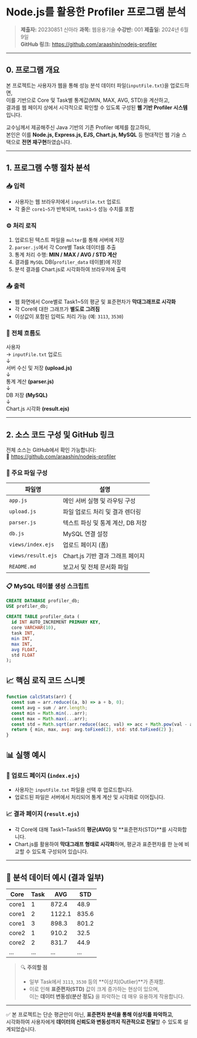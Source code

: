 # Node.js를 활용한 Profiler 프로그램 분석

> **제출자:** 20230851 신아라
> **과목:** 웹응용기술
> **수강반:** 001
> **제출일:** 2024년 6월 9일  
> **GitHub 링크:** https://github.com/araashin/nodejs-profiler

---

## 0. 프로그램 개요

본 프로젝트는 사용자가 웹을 통해 성능 분석 데이터 파일(`inputFile.txt`)을 업로드하면,  
이를 기반으로 Core 및 Task별 통계값(MIN, MAX, AVG, STD)을 계산하고,  
결과를 웹 페이지 상에서 시각적으로 확인할 수 있도록 구성된 **웹 기반 Profiler 시스템**입니다.

교수님께서 제공해주신 Java 기반의 기존 Profiler 예제를 참고하되,  
본인은 이를 **Node.js, Express.js, EJS, Chart.js, MySQL** 등 현대적인 웹 기술 스택으로 **전면 재구현**하였습니다.

---

## 1. 프로그램 수행 절차 분석

### 📥 입력
- 사용자는 웹 브라우저에서 `inputFile.txt` 업로드
- 각 줄은 `core1~5`가 반복되며, `task1~5` 성능 수치를 포함

### ⚙️ 처리 로직
1. 업로드된 텍스트 파일을 `multer`를 통해 서버에 저장
2. `parser.js`에서 각 Core별 Task 데이터를 추출
3. 통계 처리 수행: **MIN / MAX / AVG / STD 계산**
4. 결과를 `MySQL` DB(`profiler_data` 테이블)에 저장
5. 분석 결과를 Chart.js로 시각화하여 브라우저에 출력

### 📤 출력
- 웹 화면에서 Core별로 Task1~5의 평균 및 표준편차가 **막대그래프로 시각화**
- 각 Core에 대한 그래프가 **별도로 그려짐**
- 이상값이 포함된 입력도 처리 가능 (예: `3113`, `3530`)

### 🔄 전체 흐름도
사용자  
→ `inputFile.txt` 업로드  
↓  
서버 수신 및 저장 **(upload.js)**  
↓  
통계 계산 **(parser.js)**  
↓  
DB 저장 **(MySQL)**  
↓  
Chart.js 시각화 **(result.ejs)**

---

## 2. 소스 코드 구성 및 GitHub 링크

전체 소스는 GitHub에서 확인 가능합니다:  
🔗 https://github.com/araashin/nodejs-profiler

### 📁 주요 파일 구성

| 파일명 | 설명 |
|--------|------|
| `app.js` | 메인 서버 실행 및 라우팅 구성 |
| `upload.js` | 파일 업로드 처리 및 결과 렌더링 |
| `parser.js` | 텍스트 파싱 및 통계 계산, DB 저장 |
| `db.js` | MySQL 연결 설정 |
| `views/index.ejs` | 업로드 페이지 (폼) |
| `views/result.ejs` | Chart.js 기반 결과 그래프 페이지 |
| `README.md` | 보고서 및 전체 문서화 파일 |

### 📋 MySQL 테이블 생성 스크립트

```sql
CREATE DATABASE profiler_db;
USE profiler_db;

CREATE TABLE profiler_data (
  id INT AUTO_INCREMENT PRIMARY KEY,
  core VARCHAR(10),
  task INT,
  min INT,
  max INT,
  avg FLOAT,
  std FLOAT
);

```

## 📈 핵심 로직 코드 스니펫

```js
function calcStats(arr) {
  const sum = arr.reduce((a, b) => a + b, 0);
  const avg = sum / arr.length;
  const min = Math.min(...arr);
  const max = Math.max(...arr);
  const std = Math.sqrt(arr.reduce((acc, val) => acc + Math.pow(val - avg, 2), 0) / arr.length);
  return { min, max, avg: avg.toFixed(2), std: std.toFixed(2) };
}

```

## 📊 실행 예시

### 📁 업로드 페이지 (`index.ejs`)
- 사용자는 `inputFile.txt` 파일을 선택 후 업로드합니다.
- 업로드된 파일은 서버에서 처리되어 통계 계산 및 시각화로 이어집니다.

### 📈 결과 페이지 (`result.ejs`)
- 각 Core에 대해 Task1~Task5의 **평균(AVG)** 및 **표준편차(STD)**를 시각화합니다.
- Chart.js를 활용하여 **막대그래프 형태로 시각화**하며, 평균과 표준편차를 한 눈에 비교할 수 있도록 구성되어 있습니다.

---

## 🧪 분석 데이터 예시 (결과 일부)

| Core   | Task | AVG    | STD    |
|--------|------|--------|--------|
| core1  | 1    | 872.4  | 48.9   |
| core1  | 2    | 1122.1 | 835.6  |
| core1  | 3    | 898.3  | 801.2  |
| core2  | 1    | 910.2  | 32.5   |
| core2  | 2    | 831.7  | 44.9   |
| ...    | ...  | ...    | ...    |

> 🔍 **주의할 점**
> - 일부 Task에서 `3113`, `3530` 등의 **이상치(Outlier)**가 존재함.
> - 이로 인해 **표준편차(STD)** 값이 크게 증가하는 현상이 있으며,  
>   이는 **데이터 변동성(분산 정도)** 을 파악하는 데 매우 유용하게 작용합니다.

---

✅ 본 프로젝트는 단순 평균만이 아닌, **표준편차 분석을 통해 이상치를 파악하고**,  
시각화하여 사용자에게 **데이터의 신뢰도와 변동성까지 직관적으로 전달**할 수 있도록 설계되었습니다.





